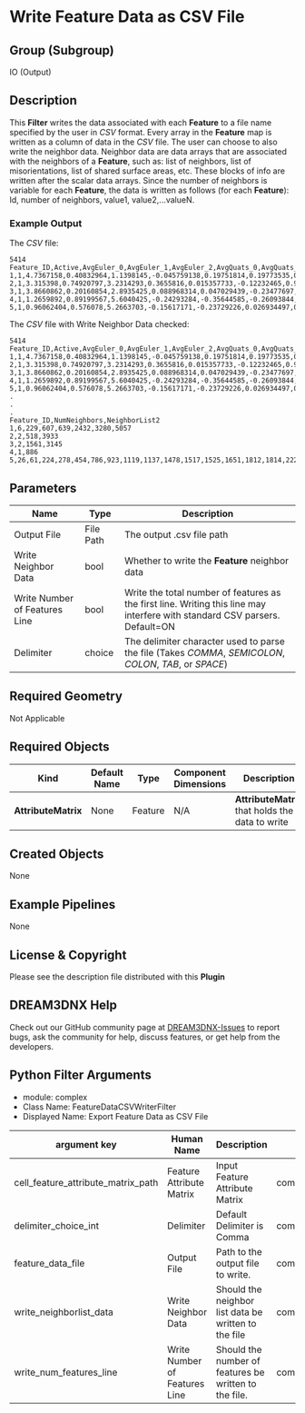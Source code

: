 # Write Feature Data as CSV File

## Group (Subgroup) ##

IO (Output)

## Description ##

This **Filter** writes the data associated with each **Feature** to a file name specified by the user in *CSV* format. Every array in the **Feature** map is written as a column of data in the *CSV* file.  The user can choose to also write the neighbor data. Neighbor data are data arrays that are associated with the neighbors of a **Feature**, such as: list of neighbors, list of misorientations, list of shared surface areas, etc. These blocks of info are written after the scalar data arrays.  Since the number of neighbors is variable for each **Feature**, the data is written as follows (for each **Feature**): Id, number of neighbors, value1, value2,...valueN.


### Example Output ###

The *CSV* file:     
     
    5414
    Feature_ID,Active,AvgEuler_0,AvgEuler_1,AvgEuler_2,AvgQuats_0,AvgQuats_1,AvgQuats_2,AvgQuats_3,NumNeighbors2,Phases
    1,1,4.7367158,0.40832964,1.1398145,-0.045759138,0.19751814,0.19773535,0.95905864,6,1
    2,1,3.315398,0.74920797,3.2314293,0.3655816,0.015357733,-0.12232465,0.92257845,2,1
    3,1,3.8660862,0.20160854,2.8935425,0.088968314,0.047029439,-0.23477697,0.96682608,2,1
    4,1,1.2659892,0.89199567,5.6040425,-0.24293284,-0.35644585,-0.26093844,0.86362094,1,1
    5,1,0.96062404,0.576078,5.2663703,-0.15617171,-0.23729226,0.026934497,0.95842445,26,1

The *CSV* file with Write Neighbor Data checked:

    5414
    Feature_ID,Active,AvgEuler_0,AvgEuler_1,AvgEuler_2,AvgQuats_0,AvgQuats_1,AvgQuats_2,AvgQuats_3,NumNeighbors2,Phases
    1,1,4.7367158,0.40832964,1.1398145,-0.045759138,0.19751814,0.19773535,0.95905864,6,1
    2,1,3.315398,0.74920797,3.2314293,0.3655816,0.015357733,-0.12232465,0.92257845,2,1
    3,1,3.8660862,0.20160854,2.8935425,0.088968314,0.047029439,-0.23477697,0.96682608,2,1
    4,1,1.2659892,0.89199567,5.6040425,-0.24293284,-0.35644585,-0.26093844,0.86362094,1,1
    5,1,0.96062404,0.576078,5.2663703,-0.15617171,-0.23729226,0.026934497,0.95842445,26,1
    .
    .
    .
    Feature_ID,NumNeighbors,NeighborList2
    1,6,229,607,639,2432,3280,5057
    2,2,518,3933
    3,2,1561,3145
    4,1,886
    5,26,61,224,278,454,786,923,1119,1137,1478,1517,1525,1651,1812,1814,2227,2233,2731,2750,2907,2930,3175,3548,3619,4492,4791,5010


## Parameters ##

| Name | Type |Description |
|------|------|------|
| Output File | File Path | The output .csv file path |
| Write Neighbor Data | bool | Whether to write the **Feature** neighbor data |
| Write Number of Features Line | bool | Write the total number of features as the first line. Writing this line may interfere with standard CSV parsers. Default=ON |
| Delimiter | choice | The delimiter character used to parse the file (Takes _COMMA_, _SEMICOLON_, _COLON_, _TAB_, or _SPACE_) |

## Required Geometry ##

Not Applicable

## Required Objects ##

| Kind | Default Name | Type | Component Dimensions | Description |
|------|--------------|------|----------------------|-------------|
| **AttributeMatrix** | None | Feature | N/A | **AttributeMatrix** that holds the data to write |

## Created Objects ##

None

## Example Pipelines ##

None

## License & Copyright ##

Please see the description file distributed with this **Plugin**

## DREAM3DNX Help

Check out our GitHub community page at [DREAM3DNX-Issues](https://github.com/BlueQuartzSoftware/DREAM3DNX-Issues) to report bugs, ask the community for help, discuss features, or get help from the developers.

## Python Filter Arguments

+ module: complex
+ Class Name: FeatureDataCSVWriterFilter
+ Displayed Name: Export Feature Data as CSV File

| argument key | Human Name | Description | Parameter Type |
|--------------|------------|-------------|----------------|
| cell_feature_attribute_matrix_path | Feature Attribute Matrix | Input Feature Attribute Matrix | complex.DataGroupSelectionParameter |
| delimiter_choice_int | Delimiter | Default Delimiter is Comma | complex.ChoicesParameter |
| feature_data_file | Output File | Path to the output file to write. | complex.FileSystemPathParameter |
| write_neighborlist_data | Write Neighbor Data | Should the neighbor list data be written to the file | complex.BoolParameter |
| write_num_features_line | Write Number of Features Line | Should the number of features be written to the file. | complex.BoolParameter |

